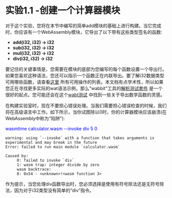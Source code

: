 # 实验1.1 -创建一个计算器模块

对于这个实验，您将在本节中编写的简单add模块的基础上进行构建。当它完成时，你应该有一个WebAssembly模块，它导出了以下带有这些类型签名的函数:
- **add(i32, i32) -> i32** 
- **sub(i32, i32) -> i32**
- **mul(i32, i32) -> i32** 
- **div(i32, i32) -> i32**

要记住的关键事情是，您需要在模块的底部为您编写的每个函数设置一个导出行。如果您喜欢这种语法，您还可以指示一个函数正在内联导出。要了解i32数据类型可用哪些函数，请查看[这里](https://webassembly.github.io/spec/core/appendix/index-instructions.html) 所有可用操作的列表。本文档有点学术性，所以如果您正在寻找更多实际的wat语法示例，那么"wabbit"工具的[解析测试套件](https://github.com/WebAssembly/wabt/tree/master/test/parse) 是一个很好的起点。您可能还会在这个[wabt测试](https://github.com/WebAssembly/wabt/blob/c9d29f0a26bf2915288d8653258aa4fc89cc8d0f/test/interp/binary.txt) 中找到一些关于导出数学函数的灵感。

在构建实验室时，现在不要担心错误处理。当我们需要担心错误检查的时候，我们将在高级语言中工作。如下所示，当你试图除以0时，你的计算器模块应该崩溃(在WebAssembly中称为“陷阱”):

<font color=Blue>wasmtime calculator.wasm --invoke div 5 0</font>

```text
warning: using `--invoke` with a function that takes arguments is experimental and may break in the future
Error: failed to run main module `calculator.wasm`

Caused by:
     0: failed to invoke `div`
     1: wasm trap: integer divide by zero
     wasm backtrace:
     0: 0x54 - <unknown>!<wasm function 3>
```

作为提示，当您处理div函数导出时，您必须选择是使用有符号除法还是无符号除法，因为对于i32类型没有简单的“div”指令。